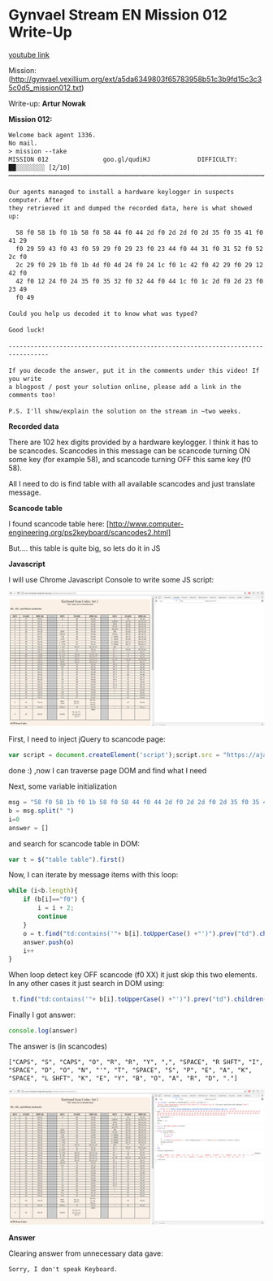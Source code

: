 # Gynvael Stream EN Mission 012 Write-Up
[youtube link](https://www.youtube.com/watch?v=4Xo_FAx6P0A)

Mission: (http://gynvael.vexillium.org/ext/a5da6349803f65783958b51c3b9fd15c3c35c0d5_mission012.txt)

Write-up: **Artur Nowak**



**Mission 012:**



```
Welcome back agent 1336.
No mail.
> mission --take
MISSION 012               goo.gl/qudiHJ             DIFFICULTY: ██░░░░░░░░ [2╱10]
┅┅┅┅┅┅┅┅┅┅┅┅┅┅┅┅┅┅┅┅┅┅┅┅┅┅┅┅┅┅┅┅┅┅┅┅┅┅┅┅┅┅┅┅┅┅┅┅┅┅┅┅┅┅┅┅┅┅┅┅┅┅┅┅┅┅┅┅┅┅┅┅┅┅┅┅┅┅┅┅┅

Our agents managed to install a hardware keylogger in suspects computer. After
they retrieved it and dumped the recorded data, here is what showed up:

  58 f0 58 1b f0 1b 58 f0 58 44 f0 44 2d f0 2d 2d f0 2d 35 f0 35 41 f0 41 29
  f0 29 59 43 f0 43 f0 59 29 f0 29 23 f0 23 44 f0 44 31 f0 31 52 f0 52 2c f0
  2c 29 f0 29 1b f0 1b 4d f0 4d 24 f0 24 1c f0 1c 42 f0 42 29 f0 29 12 42 f0
  42 f0 12 24 f0 24 35 f0 35 32 f0 32 44 f0 44 1c f0 1c 2d f0 2d 23 f0 23 49
  f0 49

Could you help us decoded it to know what was typed?

Good luck!

---------------------------------------------------------------------------------

If you decode the answer, put it in the comments under this video! If you write
a blogpost / post your solution online, please add a link in the comments too!

P.S. I'll show/explain the solution on the stream in ~two weeks.
```


**Recorded data**

There are 102 hex digits provided by a hardware keylogger. I think it has to be scancodes.
Scancodes in this message can be scancode turning ON some key (for example 58), and scancode turning OFF this same key (f0 58).

All I need to do is find table with all available scancodes and just translate message.

**Scancode table**

I found scancode table here: [http://www.computer-engineering.org/ps2keyboard/scancodes2.html]

But.... this table is quite big, so lets do it in JS

**Javascript**


I will use Chrome Javascript Console to write some JS script:

![javascript in chrome](https://github.com/nowakartur/GynvaelMissions/raw/master/EN012/img/jsconsole.png)


First, I need to inject jQuery to scancode page:

```javascript
var script = document.createElement('script');script.src = "https://ajax.googleapis.com/ajax/libs/jquery/2.2.0/jquery.min.js";document.getElementsByTagName('head')[0].appendChild(script);
```

done :) ,now I can traverse page DOM and find what I need

Next, some variable initialization

```javascript
msg = "58 f0 58 1b f0 1b 58 f0 58 44 f0 44 2d f0 2d 2d f0 2d 35 f0 35 41 f0 41 29 f0 29 59 43 f0 43 f0 59 29 f0 29 23 f0 23 44 f0 44 31 f0 31 52 f0 52 2c f0 2c 29 f0 29 1b f0 1b 4d f0 4d 24 f0 24 1c f0 1c 42 f0 42 29 f0 29 12 42 f0 42 f0 12 24 f0 24 35 f0 35 32 f0 32 44 f0 44 1c f0 1c 2d f0 2d 23 f0 23 49 f0 49"
b = msg.split(" ")
i=0
answer = []
```

and search for scancode table in DOM:
```javascript
var t = $("table table").first()
```

Now, I can iterate by message items with this loop:

```javascript
while (i<b.length){
	if (b[i]=="f0") {
		i = i + 2;
		continue
    }
	o = t.find("td:contains('"+ b[i].toUpperCase() +"')").prev("td").children().first().text()
	answer.push(o)
	i++
}
```

When loop detect key OFF scancode (f0 XX) it just skip this two elements. In any other cases it just search in DOM using:
```javascript
 t.find("td:contains('"+ b[i].toUpperCase() +"')").prev("td").children().first().text()
```

Finally I got answer:
```javascript
console.log(answer)
```

The answer is (in scancodes)
```
["CAPS", "S", "CAPS", "O", "R", "R", "Y", ",", "SPACE", "R SHFT", "I", "SPACE", "D", "O", "N", "'", "T", "SPACE", "S", "P", "E", "A", "K", "SPACE", "L SHFT", "K", "E", "Y", "B", "O", "A", "R", "D", "."]
```

![javascript in chrome](https://github.com/nowakartur/GynvaelMissions/raw/master/EN012/img/answer.png)

**Answer**

Clearing answer from unnecessary data gave:

```
Sorry, I don't speak Keyboard.
```

